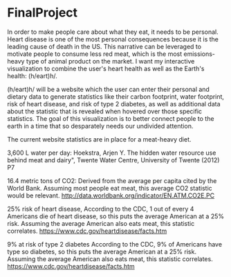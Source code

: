 # FinalProject


In order to make people care about what they eat, it needs to be personal. Heart disease is one of the most personal consequences because it is the leading cause of death in the US. This narrative can be leveraged to motivate people to consume less red meat, which is the most emissions-heavy type of animal product on the market. I want my interactive visualization to combine the user's heart health as well as the Earth's health: (h/eart)h/.

(h/eart)h/ will be a website which the user can enter their personal and dietary data to generate statistics like their carbon footprint, water footprint, risk of heart disease, and risk of type 2 diabetes, as well as additional data about the statistic that is revealed when hovered over those specific statistics. The goal of this visualization is to better connect people to the earth in a time that so desparately needs our undivided attention.

The current website statistics are in place for a meat-heavy diet.

3,600 L water per day: 
  Hoekstra, Arjen Y. The hidden water resource use behind
  meat and dairy", Twente Water Centre, University of Twente (2012) P7
  
16.4 metric tons of CO2:
  Derived from the average per capita cited by the World Bank. Assuming most people eat meat, this average CO2 statistic would be relevant. 
  http://data.worldbank.org/indicator/EN.ATM.CO2E.PC
  
25% risk of heart disease,
  According to the CDC, 1 out of every 4 Americans die of heart disease, so this puts the average American at a 25% risk. Assuming the average American also eats meat, this statistic correlates.
  https://www.cdc.gov/heartdisease/facts.htm
  

9% at risk of type 2 diabetes
  According to the CDC, 9% of Americans have type so diabetes, so this puts the average American at a 25% risk. Assuming the average American also eats meat, this statistic correlates.
  https://www.cdc.gov/heartdisease/facts.htm
